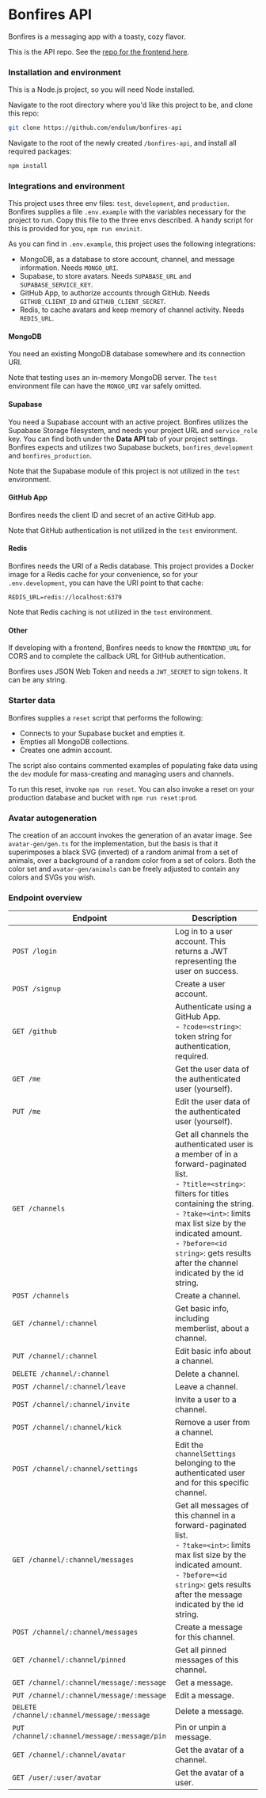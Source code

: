 # Bonfires API

Bonfires is a messaging app with a toasty, cozy flavor.

This is the API repo. See the [repo for the frontend here](https://github.com/endulum/bonfires).

### Installation and environment

This is a Node.js project, so you will need Node installed.

Navigate to the root directory where you'd like this project to be, and clone this repo:

```sh
git clone https://github.com/endulum/bonfires-api
```

Navigate to the root of the newly created `/bonfires-api`, and install all required packages:

```sh
npm install
```

### Integrations and environment

This project uses three env files: `test`, `development`, and `production`. Bonfires supplies a file `.env.example` with the variables necessary for the project to run. Copy this file to the three envs described. A handy script for this is provided for you, `npm run envinit`.

As you can find in `.env.example`, this project uses the following integrations:

- MongoDB, as a database to store account, channel, and message information. Needs `MONGO_URI`.
- Supabase, to store avatars. Needs `SUPABASE_URL` and `SUPABASE_SERVICE_KEY`.
- GitHub App, to authorize accounts through GitHub. Needs `GITHUB_CLIENT_ID` and `GITHUB_CLIENT_SECRET`.
- Redis, to cache avatars and keep memory of channel activity. Needs `REDIS_URL`.

#### MongoDB

You need an existing MongoDB database somewhere and its connection URI.

Note that testing uses an in-memory MongoDB server. The `test` environment file can have the `MONGO_URI` var safely omitted.

#### Supabase

You need a Supabase account with an active project. Bonfires utilizes the Supabase Storage filesystem, and needs your project URL and `service_role` key. You can find both under the **Data API** tab of your project settings. Bonfires expects and utilizes two Supabase buckets, `bonfires_development` and `bonfires_production`.

Note that the Supabase module of this project is not utilized in the `test` environment.

#### GitHub App

Bonfires needs the client ID and secret of an active GitHub app.

Note that GitHub authentication is not utilized in the `test` environment.

#### Redis

Bonfires needs the URI of a Redis database. This project provides a Docker image for a Redis cache for your convenience, so for your `.env.development`, you can have the URI point to that cache:

```env
REDIS_URL=redis://localhost:6379
```

Note that Redis caching is not utilized in the `test` environment.

#### Other

If developing with a frontend, Bonfires needs to know the `FRONTEND_URL` for CORS and to complete the callback URL for GitHub authentication.

Bonfires uses JSON Web Token and needs a `JWT_SECRET` to sign tokens. It can be any string.

### Starter data

Bonfires supplies a `reset` script that performs the following:

- Connects to your Supabase bucket and empties it.
- Empties all MongoDB collections.
- Creates one admin account.

The script also contains commented examples of populating fake data using the `dev` module for mass-creating and managing users and channels.

To run this reset, invoke `npm run reset`. You can also invoke a reset on your production database and bucket with `npm run reset:prod`.

### Avatar autogeneration

The creation of an account invokes the generation of an avatar image. See `avatar-gen/gen.ts` for the implementation, but the basis is that it superimposes a black SVG (inverted) of a random animal from a set of animals, over a background of a random color from a set of colors. Both the color set and `avatar-gen/animals` can be freely adjusted to contain any colors and SVGs you wish.

### Endpoint overview

| Endpoint                                     | Description                                                                                                                                                                                                                                                                                                          |
| -------------------------------------------- | -------------------------------------------------------------------------------------------------------------------------------------------------------------------------------------------------------------------------------------------------------------------------------------------------------------------- |
| `POST /login`                                | Log in to a user account. This returns a JWT representing the user on success.                                                                                                                                                                                                                                       |
| `POST /signup`                               | Create a user account.                                                                                                                                                                                                                                                                                               |
| `GET /github`                                | Authenticate using a GitHub App.<br />- `?code=<string>`: token string for authentication, required.                                                                                                                                                                                                                 |
| `GET /me`                                    | Get the user data of the authenticated user (yourself).                                                                                                                                                                                                                                                              |
| `PUT /me`                                    | Edit the user data of the authenticated user (yourself).                                                                                                                                                                                                                                                             |
| `GET /channels`                              | Get all channels the authenticated user is a member of in a forward-paginated list.<br />- `?title=<string>`: filters for titles containing the string.<br />- `?take=<int>`: limits max list size by the indicated amount.<br />- `?before=<id string>`: gets results after the channel indicated by the id string. |
| `POST /channels`                             | Create a channel.                                                                                                                                                                                                                                                                                                    |
| `GET /channel/:channel`                      | Get basic info, including memberlist, about a channel.                                                                                                                                                                                                                                                               |
| `PUT /channel/:channel`                      | Edit basic info about a channel.                                                                                                                                                                                                                                                                                     |
| `DELETE /channel/:channel`                   | Delete a channel.                                                                                                                                                                                                                                                                                                    |
| `POST /channel/:channel/leave`               | Leave a channel.                                                                                                                                                                                                                                                                                                     |
| `POST /channel/:channel/invite`              | Invite a user to a channel.                                                                                                                                                                                                                                                                                          |
| `POST /channel/:channel/kick`                | Remove a user from a channel.                                                                                                                                                                                                                                                                                        |
| `POST /channel/:channel/settings`            | Edit the `channelSettings` belonging to the authenticated user and for this specific channel.                                                                                                                                                                                                                        |
| `GET /channel/:channel/messages`             | Get all messages of this channel in a forward-paginated list.<br />- `?take=<int>`: limits max list size by the indicated amount.<br />- `?before=<id string>`: gets results after the message indicated by the id string.                                                                                           |
| `POST /channel/:channel/messages`            | Create a message for this channel.                                                                                                                                                                                                                                                                                   |
| `GET /channel/:channel/pinned`               | Get all pinned messages of this channel.                                                                                                                                                                                                                                                                             |
| `GET /channel/:channel/message/:message`     | Get a message.                                                                                                                                                                                                                                                                                                       |
| `PUT /channel/:channel/message/:message`     | Edit a message.                                                                                                                                                                                                                                                                                                      |
| `DELETE /channel/:channel/message/:message`  | Delete a message.                                                                                                                                                                                                                                                                                                    |
| `PUT /channel/:channel/message/:message/pin` | Pin or unpin a message.                                                                                                                                                                                                                                                                                              |
| `GET /channel/:channel/avatar`               | Get the avatar of a channel.                                                                                                                                                                                                                                                                                         |
| `GET /user/:user/avatar`                     | Get the avatar of a user.                                                                                                                                                                                                                                                                                            |
